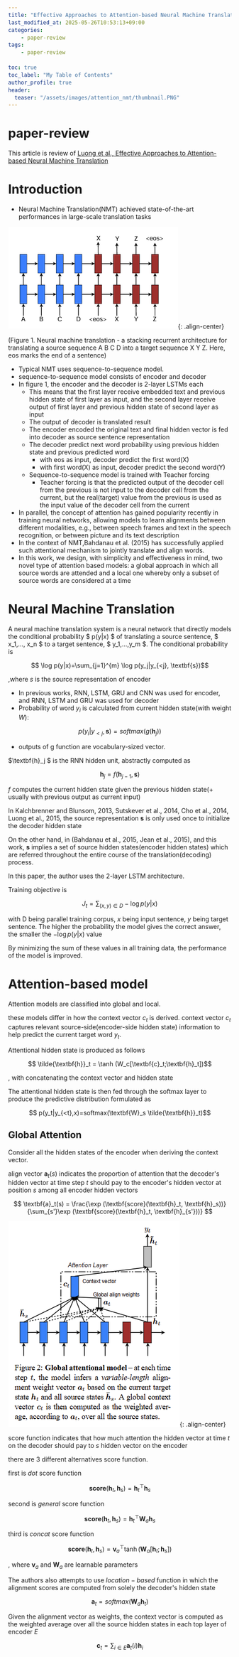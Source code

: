 ```yaml
---
title: "Effective Approaches to Attention-based Neural Machine Translation"
last_modified_at: 2025-05-26T10:53:13+09:00
categories:
    - paper-review
tags:
    - paper-review

toc: true
toc_label: "My Table of Contents"
author_profile: true
header:
  teaser: "/assets/images/attention_nmt/thumbnail.PNG"
---
```


# paper-review
This article is review of [Luong et al.,  Effective Approaches to Attention-based Neural Machine Translation](https://arxiv.org/abs/1508.04025)

# Introduction
- Neural Machine Translation(NMT) achieved state-of-the-art performances in large-scale translation tasks

![fig1](/assets/images/attention_nmt/fig1.PNG){: .align-center}

(Figure 1. Neural machine translation - a stacking recurrent architecture for translating a source sequence A B C D into a target sequence X Y Z. Here, eos marks the end of a sentence)

- Typical NMT uses sequence-to-sequence model.
- sequence-to-sequence model consists of encoder and decoder
- In figure 1, the encoder and the decoder is 2-layer LSTMs each
    - This means that the first layer receive embedded text and previous hidden state of first layer as input, and the second layer receive output of first layer and previous hidden state of second layer as input
    - The output of decoder is translated result
    - The encoder encoded the original text and final hidden vector is fed into decoder as source sentence representation
    - The decoder predict next word probability using previous hidden state and previous predicted word
        - with eos as input, decoder predict the first word(X)
        - with first word(X) as input, decoder predict the second word(Y)
    - Sequence-to-sequence model is trained with Teacher forcing
        - Teacher forcing is that the predicted output of the decoder cell from the previous is not input to the decoder cell from the current, but the real(target) value from the previous is used as the input value of the decoder cell from the current
- In parallel, the concept of attention has gained popularity recently in training neural networks, allowing models to learn alignments between different modalities, e.g., between speech frames and text in the speech recognition, or between picture and its text description
- In the context of NMT,Bahdanau et al. (2015) has successfully applied such attentional mechanism to jointly translate and align words.
- In this work, we design, with simplicity and effectiveness in mind, two novel type of attention based models: a global approach in which all source words are attended and a local one whereby only a subset of source words are considered at a time

# Neural Machine Translation
A neural machine translation system is a neural network that directly models the conditional probability $ p(y|x) $ of translating a source sentence, $ x_1,..., x_n $ to a target sentence, $ y_1,...,y_m $. The conditional probability is

$$ \log p(y|x)=\sum_{j=1}^{m} \log p(y_j|y_{<j}, \textbf{s})$$

,where $s$ is the source representation of encoder

- In previous works, RNN, LSTM, GRU and CNN was used for encoder, and RNN, LSTM and GRU was used for decoder
- Probability of word $y_i$ is calculated from current hidden state(with weight $W$):

$$ p(y_i|y_{<j},\textbf{s}) = softmax(g(\textbf{h}_j ))$$

- outputs of g function are vocabulary-sized vector.

$\textbf{h}_j $ is the RNN hidden unit, abstractly computed as

$$\textbf{h}_j=f(\textbf{h}_{j-1},\textbf{s}) $$

$f$ computes the current hidden state given the previous hidden state(+ usually with previous output as current input)

In Kalchbrenner and Blunsom, 2013, Sutskever et al., 2014, Cho et al., 2014, Luong et al., 2015, the source representation $\textbf{s}$ is only used once to initialize the decoder hidden state

On the other hand, in  (Bahdanau et al., 2015, Jean et al., 2015), and this work, $\textbf{s}$  implies a set of source hidden states(encoder hidden states) which are referred throughout the entire course of the translation(decoding) process. 

In this paper, the author uses the 2-layer LSTM architecture.

Training objective is

$$ J_t=\sum_{(x,y)\in D} - \log p(y|x) $$


with D being parallel training corpus, $x$ being input sentence, $y$ being target sentence. The higher the probability the model gives the correct answer, the smaller the $-\log p(y|x)$ value

By minimizing the sum of these values in all training data, the performance of the model is improved.

# Attention-based model

Attention models are classified into global and local.

these models differ in how the context vector $c_t$ is derived. context vector $c_t$ captures relevant source-side(encoder-side hidden state) information to help predict the current target word $y_t$.

Attentional hidden state is produced as follows

$$ \tilde{\textbf{h}}_t = \tanh (W_c[\textbf{c}_t;\textbf{h}_t])$$

, with concatenating the context vector and hidden state

The attentional hidden state is then fed through the softmax layer to produce the predictive distribution formulated as

$$ p(y_t|y_{<t},x)=softmax(\textbf{W}_s \tilde{\textbf{h}}_t)$$

## Global Attention
Consider all the hidden states of the encoder when deriving the context vector.

align vector $\textbf{a}_t(s)$ indicates the proportion of attention that the decoder's hidden vector at time step $t$ should pay to the encoder's hidden vector at position $s$ among all encoder hidden vectors



$$ \textbf{a}_t(s) = \frac{\exp (\textbf{score}(\textbf{h}_t, \textbf{h}_s))}{\sum_{s'}\exp (\textbf{score}(\textbf{h}_t, \textbf{h}_{s'}))} $$

![fig2](/assets/images/attention_nmt/fig2.PNG){: .align-center}


score function indicates that how much attention the hidden vector at time $t$ on the decoder should pay to $s$ hidden vector on the encoder

there are 3 different alternatives score function.

first is $dot$ score function

$$ \textbf{score}(\textbf{h}_t, \textbf{h}_s)= \textbf{h}_t^\top \textbf{h}_s$$

second is $general$ score function

$$ \textbf{score}(\textbf{h}_t, \textbf{h}_s)= \textbf{h}_t^\top \textbf{W}_a\textbf{h}_s$$

third is $concat$ score function

$$ \textbf{score}(\textbf{h}_t, \textbf{h}_s)= \textbf{v}_a^\top\tanh(\textbf{W}_a[\textbf{h}_t ;\textbf{h}_s])$$

, where $\textbf{v}_a$ and $\textbf{W}_a$ are learnable parameters

The authors also attempts to use $location-based$ function in which the alignment scores are computed from solely the decoder's hidden state

$$ \textbf{a}_t = softmax(\textbf{W}_a \textbf{h}_t)$$

Given the alignment vector as weights, the context vector is computed as the weighted average over all the source hidden states in each top layer of encoder $E$

$$ \textbf{c}_t=\sum_{i \in E} \textbf{a}_t(i)\textbf{h}_i$$
